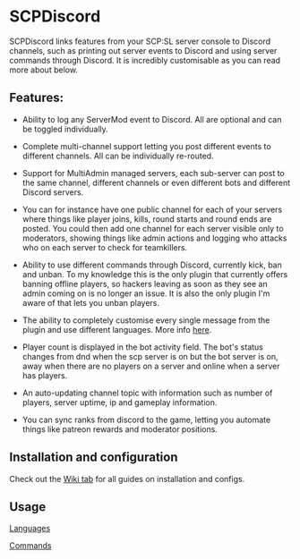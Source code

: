# SCPDiscord

SCPDiscord links features from your SCP:SL server console to Discord channels, such as printing out server events to Discord and using server commands through Discord. It is incredibly customisable as you can read more about below.

## Features:

* Ability to log any ServerMod event to Discord. All are optional and can be toggled individually.

* Complete multi-channel support letting you post different events to different channels. All can be individually re-routed.

* Support for MultiAdmin managed servers, each sub-server can post to the same channel, different channels or even different bots and different Discord servers.

* You can for instance have one public channel for each of your servers where things like player joins, kills, round starts and round ends are posted. You could then add one channel for each server visible only to moderators, showing things like admin actions and logging who attacks who on each server to check for teamkillers.

* Ability to use different commands through Discord, currently kick, ban and unban. To my knowledge this is the only plugin that currently offers banning offline players, so hackers leaving as soon as they see an admin coming on is no longer an issue. It is also the only plugin I'm aware of that lets you unban players.

* The ability to completely customise every single message from the plugin and use different languages. More info [here](https://github.com/KarlOfDuty/SCPDiscord/wiki/Adding-a-language-or-switching-language).

* Player count is displayed in the bot activity field. The bot's status changes from dnd when the scp server is on but the bot server is on, away when there are no players on a server and online when a server has players.

* An auto-updating channel topic with information such as number of players, server uptime, ip and gameplay information.

* You can sync ranks from discord to the game, letting you automate things like patreon rewards and moderator positions.

## Installation and configuration

Check out the [Wiki tab](https://github.com/KarlOfDuty/SCPDiscord/wiki) for all guides on installation and configs.

## Usage

[Languages](https://github.com/KarlOfDuty/SCPDiscord/wiki/Languages)

[Commands](https://github.com/KarlOfDuty/SCPDiscord/wiki/Commands)
